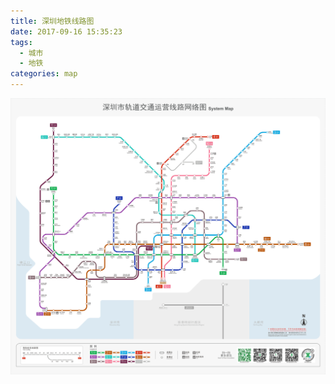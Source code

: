 ```yaml
---
title: 深圳地铁线路图
date: 2017-09-16 15:35:23
tags:
  - 城市
  - 地铁
categories: map
---
```


![](/images/map/metro-shenzhen.gif)
